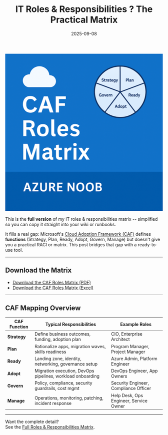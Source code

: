 ﻿---
title: "IT Roles & Responsibilities ? The Practical Matrix"
date: 2025-09-08
slug: it-roles-responsibilities-matrix
description: "A practical roles & responsibilities matrix you can lift into your runbooks. Now aligned to Microsoft CAF."
tags: [roles, azure, governance, operations]
cover: /static/images/caf-roles-matrix.png
---

![CAF Roles Matrix](/static/images/caf-roles-matrix.png)

This is the **full version** of my IT roles & responsibilities matrix -- simplified so you can copy it straight into your wiki or runbooks.

It fills a real gap: Microsoft's [Cloud Adoption Framework (CAF)](https://learn.microsoft.com/azure/cloud-adoption-framework/) defines **functions** (Strategy, Plan, Ready, Adopt, Govern, Manage) but doesn't give you a practical RACI or matrix. This post bridges that gap with a ready-to-use tool.

---

## Download the Matrix
- [Download the CAF Roles Matrix (PDF)](/static/downloads/roles-condensed-caf.pdf)  
- [Download the CAF Roles Matrix (Excel)](/static/downloads/roles-caf-matrix.xlsx)

---

## CAF Mapping Overview

| CAF Function | Typical Responsibilities | Example Roles |
|--------------|--------------------------|---------------|
| **Strategy** | Define business outcomes, funding, adoption plan | CIO, Enterprise Architect |
| **Plan**     | Rationalize apps, migration waves, skills readiness | Program Manager, Project Manager |
| **Ready**    | Landing zone, identity, networking, governance setup | Azure Admin, Platform Engineer |
| **Adopt**    | Migration execution, DevOps pipelines, workload onboarding | DevOps Engineer, App Owners |
| **Govern**   | Policy, compliance, security guardrails, cost mgmt | Security Engineer, Compliance Officer |
| **Manage**   | Operations, monitoring, patching, incident response | Help Desk, Ops Engineer, Service Owner |

---

 Want the complete detail?  
See the [Full Roles & Responsibilities Matrix](/blog/it-roles-responsibilities-matrix).





